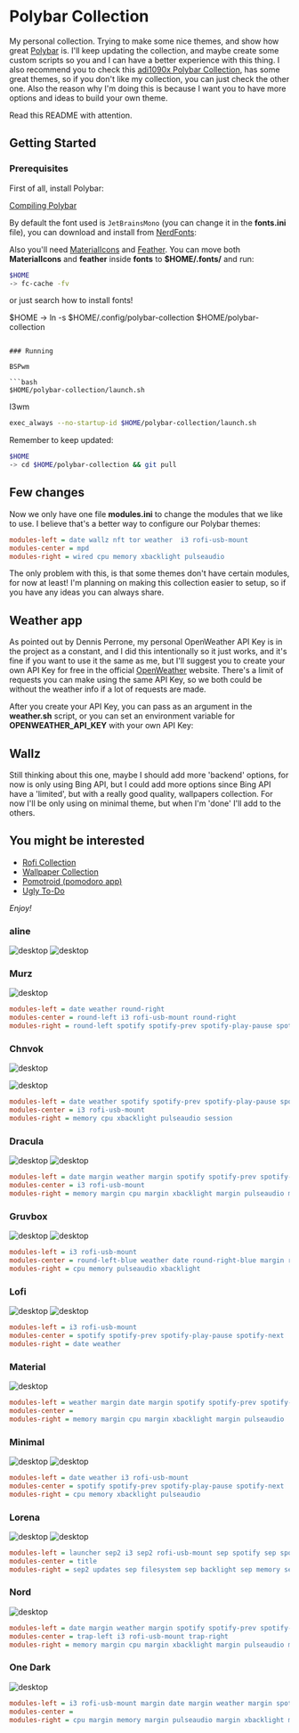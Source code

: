# Polybar Collection

My personal collection. Trying to make some nice themes, and show how great [Polybar](https://github.com/polybar/polybar) is. I'll keep updating the collection, and maybe create some custom scripts so you and I can have a better experience with this thing. I also recommend you to check this [adi1090x Polybar Collection](https://github.com/adi1090x/polybar-themes), has some great themes, so if you don't like my collection, you can just check the other one. Also the reason why I'm doing this is because I want you to have more options and ideas to build your own theme.

Read this README with attention.

## Getting Started

### Prerequisites

First of all, install Polybar:

[Compiling Polybar](https://github.com/polybar/polybar/wiki/Compiling)

By default the font used is `JetBrainsMono` (you can change it in the **fonts.ini** file), you can download and install from [NerdFonts](https://www.nerdfonts.com/font-downloads):

Also you'll need [MaterialIcons](https://github.com/google/material-design-icons) and [Feather](https://feathericons.com/).
You can move both **MaterialIcons** and **feather** inside **fonts** to **$HOME/.fonts/** and run:

```bash
$HOME
-> fc-cache -fv
```

or just search how to install fonts!

$HOME
-> ln -s $HOME/.config/polybar-collection $HOME/polybar-collection
```

### Running

BSPwm

```bash
$HOME/polybar-collection/launch.sh
```

I3wm

```bash
exec_always --no-startup-id $HOME/polybar-collection/launch.sh
```

Remember to keep updated:

```bash
$HOME
-> cd $HOME/polybar-collection && git pull
```

## Few changes

Now we only have one file **modules.ini** to change the modules that we like to use. I believe that's a better way to configure our Polybar themes:

```ini
modules-left = date wallz nft tor weather  i3 rofi-usb-mount
modules-center = mpd
modules-right = wired cpu memory xbacklight pulseaudio
```

The only problem with this, is that some themes don't have certain modules, for now at least! I'm planning on making this collection easier to setup, so if you have any ideas you can always share.

## Weather app

As pointed out by Dennis Perrone, my personal OpenWeather API Key is in the project as a constant, and I did this intentionally so it just works, and it's fine if you want to use it the same as me, but I'll suggest you to create your own API Key for free in the official [OpenWeather](https://openweathermap.org/api) website. There's a limit of requests you can make using the same API Key, so we both could be without the weather info if a lot of requests are made.

After you create your API Key, you can pass as an argument in the **weather.sh** script, or you can set an environment variable for **OPENWEATHER_API_KEY** with your own API Key:

## Wallz

Still thinking about this one, maybe I should add more 'backend' options, for now is only using Bing API, but I could add more options since Bing API have a 'limited', but with a really good quality, wallpapers collection. For now I'll be only using on minimal theme, but when I'm 'done' I'll add to the others.

## You might be interested

- [Rofi Collection](https://github.com/Murzchnvok/rofi-collection)
- [Wallpaper Collection](https://drive.google.com/drive/folders/1o1qjRgkJtnF_8uGB1z6MRsQUjWinHUsw?usp=sharing)
- [Pomotroid (pomodoro app)](https://github.com/Splode/pomotroid)
- [Ugly To-Do](https://github.com/Murzchnvok/ugly-todo)

_Enjoy!_

### aline

![desktop](screenshots/aline/Screenshot_2022-12-05-05-28-34_1366x768.png)
![desktop](screenshots/aline/Screenshot_2022-12-05-05-29-13_1366x768.png)



### Murz

![desktop](screenshots/murz/Screenshot_2022-10-31-02-59-45_1366x768.png)

```ini
modules-left = date weather round-right
modules-center = round-left i3 rofi-usb-mount round-right
modules-right = round-left spotify spotify-prev spotify-play-pause spotify-next
```

### Chnvok

![desktop](screenshots/chnvok/Screenshot_2022-10-31-09-33-58_1366x768.png)

![desktop](screenshots/chnvok/Screenshot_2022-12-05-04-04-00_1366x768.png)


```ini
modules-left = date weather spotify spotify-prev spotify-play-pause spotify-next
modules-center = i3 rofi-usb-mount
modules-right = memory cpu xbacklight pulseaudio session
```

### Dracula

![desktop](screenshots/dracula/Screenshot_2022-12-05-04-15-14_1366x768.png) 
![desktop](screenshots/dracula/Screenshot_2022-12-05-04-15-35_1366x768.png )

```ini
modules-left = date margin weather margin spotify spotify-prev spotify-play-pause spotify-next
modules-center = i3 rofi-usb-mount
modules-right = memory margin cpu margin xbacklight margin pulseaudio margin battery margin session
```

### Gruvbox

![desktop](screenshots/gruvbox/Screenshot_2022-12-05-04-22-16_1366x768.png)
![desktop](screenshots/gruvbox/Screenshot_2022-12-05-04-24-56_1366x768.png)


```ini
modules-left = i3 rofi-usb-mount
modules-center = round-left-blue weather date round-right-blue margin round-left spotify spotify-prev spotify-play-pause spotify-next round-right
modules-right = cpu memory pulseaudio xbacklight
```

### Lofi

![desktop](screenshots/lofi/Screenshot_2022-12-05-04-32-39_1366x768.png)
![desktop](screenshots/lofi/Screenshot_2022-12-05-04-33-27_1366x768.png)


```ini
modules-left = i3 rofi-usb-mount
modules-center = spotify spotify-prev spotify-play-pause spotify-next
modules-right = date weather
```

### Material

![desktop](screenshots/material/Screenshot_2022-12-05-04-38-54_1366x768.png)

```ini
modules-left = weather margin date margin spotify spotify-prev spotify-play-pause spotify-next tri-upper-right tri-lower-left i3 rofi-usb-mount tri-upper-right
modules-center = 
modules-right = memory margin cpu margin xbacklight margin pulseaudio
```

### Minimal

![desktop](screenshots/minimal/Screenshot_2022-12-05-04-49-27_1366x768.png)
![desktop](screenshots/minimal/Screenshot_2022-12-05-04-49-09_1366x768.png)

```ini
modules-left = date weather i3 rofi-usb-mount
modules-center = spotify spotify-prev spotify-play-pause spotify-next
modules-right = cpu memory xbacklight pulseaudio
```

### Lorena

![desktop](screenshots/lorena/IMG-20221203-WA0013.jpg)
![desktop](screenshots/lorena/Screenshot_2022-12-03-14-50-42_1366x768.png)

```ini
modules-left = launcher sep2 i3 sep2 rofi-usb-mount sep spotify sep spotify-prev spotify-play-pause spotify-next
modules-center = title
modules-right = sep2 updates sep filesystem sep backlight sep memory sep cpu sep battery sep date sep session
```

### Nord

![desktop](screenshots/nord/desktop.png)

```ini
modules-left = date margin weather margin spotify spotify-prev spotify-play-pause spotify-next round-right
modules-center = trap-left i3 rofi-usb-mount trap-right
modules-right = memory margin cpu margin xbacklight margin pulseaudio margin wallz margin session
```

### One Dark

![desktop](screenshots/onedark/desktop.png)

```ini
modules-left = i3 rofi-usb-mount margin date margin weather margin spotify spotify-prev spotify-play-pause spotify-next
modules-center =
modules-right = cpu margin memory margin pulseaudio margin xbacklight margin wallz margin session
```
